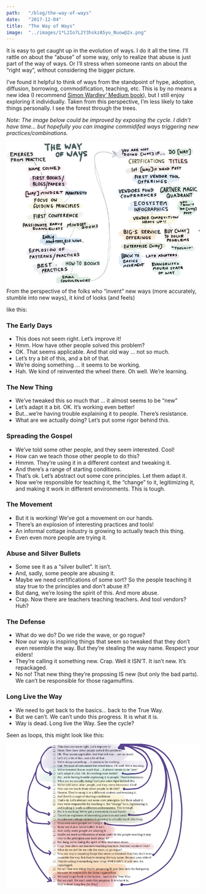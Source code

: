 ```yaml
---
path:	"/blog/the-way-of-ways"
date:	"2017-12-04"
title:	"The Way of Ways"
image:	"../images/1*L2Io7L2Y3hskzA5yu_Nuow@2x.png"
---
```


It is easy to get caught up in the evolution of ways. I do it all the time. I’ll rattle on about the “abuse” of some way, only to realize that abuse is just part of the way of ways. Or I’ll stress when someone rants on about the “right way”, without considering the bigger picture.

I’ve found it helpful to think of ways from the standpoint of hype, adoption, diffusion, borrowing, commodification, teaching, etc. This is by no means a new idea (I recommend [Simon Wardley’ Medium book](https://medium.com/@swardley?source=linkShare-4c3f4fe11e6b-1512421640)), but I still enjoy exploring it individually. Taken from this perspective, I’m less likely to take things personally. I see the forest through the trees.

*Note: The image below could be improved by exposing the cycle. I didn’t have time… but hopefully you can imagine commidifed ways triggering new practices/combinations.*

![](../images/1*L2Io7L2Y3hskzA5yu_Nuow@2x.png)From the perspective of the folks who “invent” new ways (more accurately, stumble into new ways), it kind of looks (and feels)

 like this:

### The Early Days

* This does not seem right. Let’s improve it!
* Hmm. How have other people solved this problem?
* OK. That seems applicable. And that old way … not so much.
* Let’s try a bit of this, and a bit of that.
* We’re doing something … it seems to be working.
* Hah. We kind of reinvented the wheel there. Oh well. We’re learning.
### The New Thing

* We’ve tweaked this so much that … it almost seems to be “new”
* Let’s adapt it a bit. OK. It’s working even better!
* But…we’re having trouble explaining it to people. There’s resistance.
* What are we actually doing? Let’s put some rigor behind this.
### Spreading the Gospel

* We’ve told some other people, and they seem interested. Cool!
* How can we teach those other people to do this?
* Hmmm. They’re using it in a different context and tweaking it.
* And there’s a range of starting conditions.
* That’s ok. Let’s abstract out some core principles. Let them adapt it.
* Now we’re responsible for teaching it, the “change” to it, legitimizing it, and making it work in different environments. This is tough.
### The Movement

* But it is working! We’ve got a movement on our hands.
* There’s an explosion of interesting practices and tools!
* An informal cottage industry is growing to actually teach this thing.
* Even even more people are trying it.
### Abuse and Silver Bullets

* Some see it as a “silver bullet”. It isn’t.
* And, sadly, some people are abusing it.
* Maybe we need certifications of some sort? So the people teaching it stay true to the principles and don’t abuse it?
* But dang, we’re losing the spirit of this. And more abuse.
* Crap. Now there are teachers teaching teachers. And tool vendors? Huh?
### The Defense

* What do we do? Do we ride the wave, or go rogue?
* Now our way is inspiring things that seem so tweaked that they don’t even resemble the way. But they’re stealing the way name. Respect your elders!
* They’re calling it something new. Crap. Well it ISN’T. It isn’t new. It’s repackaged.
* No no! That new thing they’re proposing IS new (but only the bad parts). We can’t be responsible for those ragamuffins.
### Long Live the Way

* We need to get back to the basics… back to the True Way.
* But we can’t. We can’t undo this progress. It is what it is.
* Way is dead. Long live the Way.
See the cycle?

Seen as loops, this might look like this:

![](../images/1*NdyBerCbJ3APu77j-YIRHw@2x.jpeg)